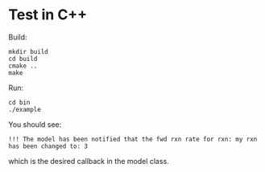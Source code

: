 # Test in C++

Build:
```
mkdir build
cd build
cmake ..
make
```
Run:
```
cd bin
./example
```

You should see:
```
!!! The model has been notified that the fwd rxn rate for rxn: my rxn has been changed to: 3
```
which is the desired callback in the model class.
